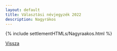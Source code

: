 ```yaml
---
layout: default
title: Választási névjegyzék 2022
description: Nagyrákos
---
```


{% include settlementHTMLs/Nagyraakos.html %}

[Vissza](../)